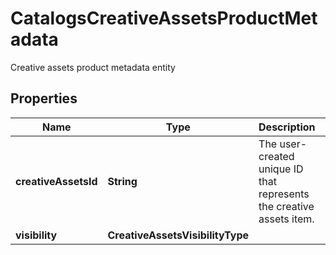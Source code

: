 

# CatalogsCreativeAssetsProductMetadata

Creative assets product metadata entity

## Properties

Name | Type | Description | Notes
------------ | ------------- | ------------- | -------------
**creativeAssetsId** | **String** | The user-created unique ID that represents the creative assets item. | 
**visibility** | **CreativeAssetsVisibilityType** |  | 



